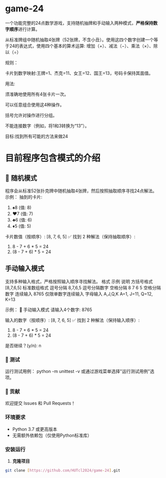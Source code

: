 # game-24
一个功能完整的24点数学游戏，支持随机抽牌和手动输入两种模式，**严格保持数字顺序**进行计算。

从标准牌组中随机抽取4张牌（52张牌，不含小丑）。使用这四个数字创建一个等于24的表达式，使用四个基本的算术运算:
增加（+）、减法（−）、乘法（×）、除以（÷）

规则：

卡片到数字映射:王牌=1、杰克=11、女王=12、国王=13，号码卡保持其面值。

用法:

须准确地使用所有4张卡片一次。

可以任意组合使用这4种操作。

括号允许对操作进行分组。

不能连接数字（例如，将1和3转换为“13”）。

目标:找到所有可能的方法来做24

# 目前程序包含模式的介绍
## 🎲 随机模式
程序会从标准52张扑克牌中随机抽取4张牌，然后按照抽取顺序寻找24点解法。
示例：
抽到的卡片:
1. ♠8 (值: 8)
2. ♥7 (值: 7)
3. ♣6 (值: 6)
4. ♦5 (值: 5)

卡片数值（按顺序）: [8, 7, 6, 5]
✅ 找到 2 种解法（保持抽取顺序）:
1. 8 - 7 + 6 * 5 = 24
2. (8 - 7 + 6) * 5 = 24
   
## 手动输入模式
支持多种输入格式，严格按照输入顺序寻找解法。
格式	      示例	              说明
方括号格式	  [8,7,6,5]	       标准数组格式
逗号分隔    	8,7,6,5	         逗号分隔数字
空格分隔   	8 7 6 5          空格分隔数字
连续输入     	8765	        仅限单数字连续输入
字母输入     A,J,Q,K     	A=1, J=11, Q=12, K=13

示例：
📝 手动输入模式
请输入4个数字: 8765

输入的数字（按顺序）: [8, 7, 6, 5]
✅ 找到 2 种解法（保持输入顺序）:
 1. 8 - 7 + 6 * 5 = 24
 2. (8 - 7 + 6) * 5 = 24

是否继续？(y/n): n
### 🧪 测试
运行测试用例：
python -m unittest -v
或通过游戏菜单选择"运行测试用例"选项。

### 🤝 贡献
欢迎提交 Issues 和 Pull Requests！

### 环境要求

- Python 3.7 或更高版本
- 无需额外依赖包（仅使用Python标准库）

### 安装运行

1. **克隆项目**
```bash
git clone [https://github.com/HUTcl2024/game-24].git

